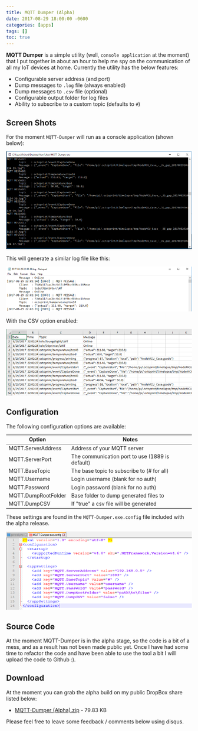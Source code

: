 ```yaml
---
title: MQTT Dumper (Alpha)
date: 2017-08-29 18:00:00 -0600
categories: [apps]
tags: []
toc: true
---
```


**MQTT Dumper** is a simple utility (well, `console application` at the moment) that I put together in about an hour to help me spy on the communication of all my IoT devices at home. Currently the utility has the below features:

- Configurable server address (and port)
- Dump messages to `.log` file (always enabled)
- Dump messages to `.csv` file (optional)
- Configurable output folder for log files
- Ability to subscribe to a custom topic (defaults to `#`)

## Screen Shots
For the moment `MQTT-Dumper` will run as a console application (shown below):

![](/assets/img/2017/2017-08-29/001.png)

This will generate a similar log file like this:

![](/assets/img/2017/2017-08-29/002.png)

With the CSV option enabled:

![](/assets/img/2017/2017-08-29/003.png)

## Configuration
The following configuration options are available:

| Option | Notes |
| --- | --- |
| MQTT.ServerAddress | Address of your MQTT server |
| MQTT.ServerPort | The communication port to use (1889 is default) |
| MQTT.BaseTopic | The base topic to subscribe to (# for all) |
| MQTT.Username | Login username (blank for no auth) |
| MQTT.Password | Login password (blank for no auth) |
| MQTT.DumpRootFolder | Base folder to dump generated files to |
| MQTT.DumpCSV | If "true" a csv file will be generated |

These settings are found in the `MQTT-Dumper.exe.config` file included with the alpha release.

![](/assets/img/2017/2017-08-29/004.png)

## Source Code
At the moment MQTT-Dumper is in the alpha stage, so the code is a bit of a mess, and as a result has not been made public yet. Once I have had some time to refactor the code and have been able to use the tool a bit I will upload the code to Github :).

## Download
At the moment you can grab the alpha build on my public DropBox share listed below:

- [MQTT-Dumper (Alpha).zip](https://www.dropbox.com/s/ha15xleajmswrsh/MQTT-Dumper%20%28Alpha%29.zip?dl=0) - 79.83 KB

Please feel free to leave some feedback / comments below using disqus.
